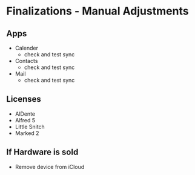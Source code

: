 # Finalizations - Manual Adjustments

## Apps
- Calender
  - check and test sync
- Contacts
  - check and test sync
- Mail
  - check and test sync

## Licenses
- AlDente
- Alfred 5
- Little Snitch
- Marked 2

## If Hardware is sold
- Remove device from iCloud